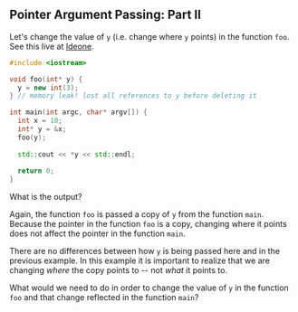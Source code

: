 ## Pointer Argument Passing: Part II
Let's change the value of `y` (i.e. change where `y` points) in the function `foo`. See this live at [Ideone](http://ideone.com/9pSYQJ).

``` cpp
#include <iostream>

void foo(int* y) {
  y = new int(3);
} // memory leak! lost all references to y before deleting it

int main(int argc, char* argv[]) {
  int x = 10;
  int* y = &x;
  foo(y);
  
  std::cout << *y << std::endl;
  
  return 0;
}

```

What is the output?

Again, the function `foo` is passed a copy of `y` from the function `main`. Because the pointer in the function `foo` is a copy, changing where it points does not affect the pointer in the function `main`.

There are no differences between how `y` is being passed here and in the previous example. In this example it is important to realize that we are changing *where* the copy points to -- not *what* it points to.

What would we need to do in order to change the value of `y` in the function `foo` and that change reflected in the function `main`?
